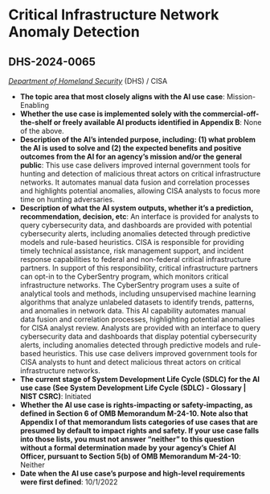 # Critical Infrastructure Network Anomaly Detection
## DHS-2024-0065
_[Department of Homeland Security](<../3_agency/Department of Homeland Security.md>)_ (DHS) / CISA


+ **The topic area that most closely aligns with the AI use case**: Mission-Enabling
+ **Whether the use case is implemented solely with the commercial-off-the-shelf or freely available AI products identified in Appendix B**: None of the above.
+ **Description of the AI’s intended purpose, including: (1) what problem the AI is used to solve and (2) the expected benefits and positive outcomes from the AI for an agency’s mission and/or the general public**: This use case delivers improved internal government tools for hunting and detection of malicious threat actors on critical infrastructure networks. It automates manual data fusion and correlation processes and highlights potential anomalies, allowing CISA analysts to focus more  time on hunting adversaries.
+ **Description of what the AI system outputs, whether it’s a prediction, recommendation, decision, etc**: An interface is provided for analysts to query cybersecurity data, and dashboards are provided with potential cybersecurity alerts, including anomalies detected through predictive models and rule-based heuristics.
CISA is responsible for providing timely technical assistance, risk management support, and incident response capabilities to federal and non-federal critical infrastructure partners. In support of this responsibility, critical infrastructure partners can opt-in to the CyberSentry program, which monitors critical infrastructure networks. The CyberSentry program uses a suite of analytical tools and methods, including unsupervised machine learning algorithms that analyze unlabeled datasets to identify trends, patterns, and anomalies in network data. This AI capability automates manual data fusion and correlation processes, highlighting potential anomalies for CISA analyst review. Analysts are provided with an interface to query cybersecurity data and dashboards that display potential cybersecurity alerts, including anomalies detected through predictive models and rule-based heuristics. This use case delivers improved government tools for CISA analysts to hunt and detect malicious threat actors on critical infrastructure networks. 
+ **The current stage of System Development Life Cycle (SDLC) for the AI use case (See System Development Life Cycle (SDLC) - Glossary | NIST CSRC)**: Initiated
+ **Whether the AI use case is rights-impacting or safety-impacting, as defined in Section 6 of OMB Memorandum M-24-10. Note also that Appendix I of that memorandum lists categories of use cases that are presumed by default to impact rights and safety. If your use case falls into those lists, you must not answer “neither” to this question without a formal determination made by your agency’s Chief AI Officer, pursuant to Section 5(b) of OMB Memorandum M-24-10**: Neither
+ **Date when the AI use case’s purpose and high-level requirements were first defined**: 10/1/2022